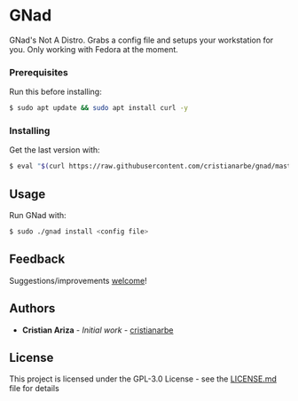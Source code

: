 # GNad

GNad's Not A Distro. Grabs a config file and setups your workstation for you. Only working with Fedora at the moment.

### Prerequisites

Run this before installing:
```sh
$ sudo apt update && sudo apt install curl -y
```
### Installing

Get the last version with:
```sh
$ eval "$(curl https://raw.githubusercontent.com/cristianarbe/gnad/master/install)"
```

## Usage

Run GNad with:
```sh
$ sudo ./gnad install <config file>
```

## Feedback

Suggestions/improvements
[welcome](https://github.com/cristianarbe/bootstrap-script/issues)!

## Authors

* **Cristian Ariza** - *Initial work* - [cristianarbe](https://github.com/cristianarbe)

## License

This project is licensed under the GPL-3.0 License - see the [LICENSE.md](LICENSE.md) file for details

